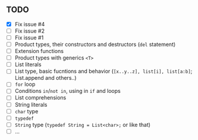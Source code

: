 ## TODO

- [x] Fix issue #4
- [ ] Fix issue #2
- [ ] Fix issue #1
- [ ] Product types, their constructors and destructors (`del` statement)
- [ ] Extension functions
- [ ] Product types with generics `<T>`
- [ ] List literals
- [ ] List type, basic fucntions and behavior (`[x..y..z], list[i], list[a:b]`; List.append and others..)
- [ ] `for` loop
- [ ] Conditions `in`/`not in`, using in `if` and loops
- [ ] List comprehensions
- [ ] String literals
- [ ] `char` type
- [ ] `typedef`
- [ ] `String` type (`typedef String = List<char>;` or like that)
- [ ] ...
